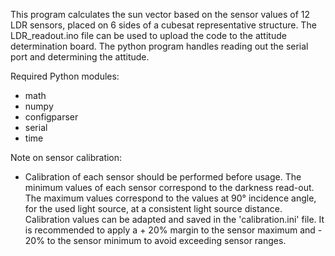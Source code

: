 This program calculates the sun vector based on the sensor values of 12 LDR sensors,
placed on 6 sides of a cubesat representative structure. The LDR_readout.ino file can
be used to upload the code to the attitude determination board. The python program handles
reading out the serial port and determining the attitude.

Required Python modules:

- math
- numpy
- configparser
- serial
- time

Note on sensor calibration:

- Calibration of each sensor should be performed before usage. The minimum values
of each sensor correspond to the darkness read-out. The maximum values correspond to the
values at 90° incidence angle, for the used light source, at a consistent light source distance.
Calibration values can be adapted and saved in the 'calibration.ini' file. It is recommended to apply
a + 20% margin to the sensor maximum and - 20% to the sensor minimum to avoid exceeding sensor ranges.
